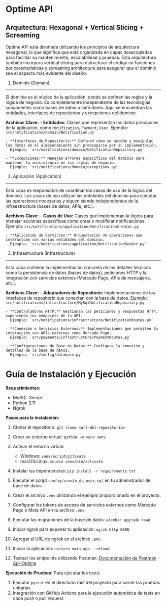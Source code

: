 
Optime API
==========

Arquitectura: Hexagonal + Vertical Slicing + Screaming
------------------------------------------------------

Optime API está diseñada utilizando los principios de arquitectura hexagonal, lo que significa que está organizada en capas desacopladas para facilitar su mantenimiento, escalabilidad y pruebas. Esta arquitectura también incorpora vertical slicing para estructurar el código en funciones por características y screaming architecture para asegurar que el dominio sea el aspecto más evidente del diseño.

1. Dominio (Domain)
-------------------

El dominio es el núcleo de la aplicación, donde se definen las reglas y la lógica de negocio. Es completamente independiente de las tecnologías subyacentes como bases de datos o servidores. Aquí se encuentran las entidades, interfaces de repositorios y excepciones del dominio.

**Archivos Clave:**
    - **Entidades:** Clases que representan los datos principales de la aplicación, como `Notification`, `Payment`, `User`.
      Ejemplo: `src/notifications/domain/Notification.py`
      
    - **Interfaces de Repositorio:** Definen cómo se accede y manipulan los datos en el almacenamiento sin preocuparse por su implementación.
      Ejemplo: `src/notifications/domain/NotificationRepository.py`
      
    - **Excepciones:** Manejan errores específicos del dominio para mantener la consistencia en las reglas de negocio.
      Ejemplo: `src/notifications/domain/exceptions.py`


2. Aplicación (Application)
---------------------------

Esta capa es responsable de coordinar los casos de uso de la lógica del dominio. Los casos de uso utilizan las entidades del dominio para ejecutar las operaciones necesarias y siguen siendo independientes de la infraestructura (bases de datos, APIs, etc.).

**Archivos Clave:**
    - **Casos de Uso:** Clases que implementan la lógica para manejar acciones específicas como crear o modificar notificaciones.
      Ejemplo: `src/notifications/application/NotificationCreator.py`
      
    - **Aplicación de Servicios:** Orquestación de operaciones que interactúan con varias entidades del dominio.
      Ejemplo: `src/notifications/application/NotificationSender.py`


3. Infraestructura (Infrastructure)
-----------------------------------

Esta capa contiene la implementación concreta de los detalles técnicos como la persistencia de datos (bases de datos), peticiones HTTP y la integración con servicios externos (Mercado Pago, APIs de mensajería, etc.).

**Archivos Clave:**
    - **Adaptadores de Repositorio:** Implementaciones de las interfaces de repositorio que conectan con la base de datos.
      Ejemplo: `src/notifications/infrastructure/MySqlNotificationRepository.py`
      
    - **Controladores HTTP:** Gestionan las peticiones y respuestas HTTP, exponiendo los endpoints de la API.
      Ejemplo: `src/notifications/infrastructure/NotificationRoutes.py`
      
    - **Conexión a Servicios Externos:** Implementaciones que permiten la interacción con APIs externas como Mercado Pago.
      Ejemplo: `src/payments/infrastructure/PaymentRoutes.py`
      
    - **Configuraciones de Base de Datos:** Configura la conexión y detalles de la base de datos.
      Ejemplo: `src/config/database.py`


Guía de Instalación y Ejecución
===============================

**Requerimientos:**
  - MySQL Server
  - Python 3.11
  - Ngrok

**Pasos para la Instalación:**
  1. Clonar el repositorio: `git clone <url-del-repositorio>`
  2. Crear un entorno virtual: `python -m venv venv`
  3. Activar el entorno virtual:
      - Windows: `venv\Scriptsctivate`
      - macOS/Linux: `source venv/bin/activate`
  4. Instalar las dependencias: `pip install -r requirements.txt`
  5. Ejecutar el script `config/create_db_user.sql` en tu administrador de base de datos.
  6. Crear el archivo `.env` utilizando el ejemplo proporcionado en el proyecto.
  7. Configurar los tokens de acceso de servicios externos como Mercado Pago o Meta API en tu archivo `.env`.
  8. Ejecutar las migraciones de la base de datos: `alembic upgrade head`
  9. Iniciar ngrok para exponer tu aplicación: `ngrok http 8000`.
  10. Agregar el URL  de ngrok en el archivo `.env`.
  11. Iniciar la aplicación: `uvicorn main:app --reload`
  
  12. Testear los endpoints utilizando Postman: [Documentación de Postman Api-Optime](https://documenter.getpostman.com/view/30415321/2sAXxLBZW6#79b970a8-df6b-486c-936c-eb714da4815cT)

**Ejecución de Pruebas:**
Para ejecutar los tests:
  1. Ejecutar `pytest` en el directorio raíz del proyecto para correr las pruebas unitarias.
  2. Integración con GitHub Actions para la ejecución automática de tests en cada push o pull request.

